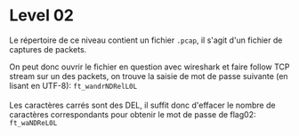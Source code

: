 # Level 02
Le répertoire de ce niveau contient un fichier `.pcap`, il s'agit d'un fichier de captures de packets.

On peut donc ouvrir le fichier en question avec wireshark et faire follow TCP stream sur un des packets, on trouve la saisie de mot de passe suivante (en lisant en UTF-8): `ft_wandrNDRelL0L`

Les caractères carrés sont des DEL, il suffit donc d'effacer le nombre de caractères correspondants pour obtenir le mot de passe de flag02: `ft_waNDReL0L`
